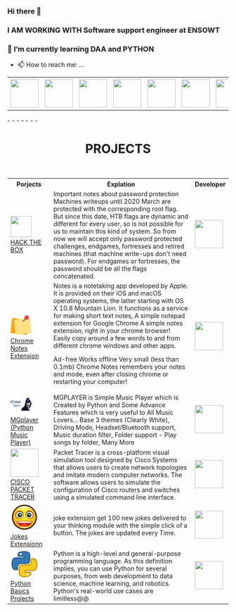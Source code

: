 ### Hi there 👋
### I AM WORKING WITH Software support engineer at ENSOWT
### 🌱 I’m currently learning DAA and PYTHON
- 📫 How to reach me: ...

<table style="width:100%">
  <tr>
    <th><a href="https://facebook.com/EnsowtNoida/" target="_blank"><img src="https://upload.wikimedia.org/wikipedia/commons/thumb/b/b8/2021_Facebook_icon.svg/150px-2021_Facebook_icon.svg.png" height="64px" width="64px"></a></th>
    <th> <a href="https://programminghubintern.blogspot.com/" target="_blank"><img src="https://cdn0.iconfinder.com/data/icons/social-networks-and-media-flat-icons/136/Social_Media_Socialmedia_network_share_socialnetwork_network-22-512.png" height="64px" width="64px"></a></th>
    <th><a href="https://www.instagram.com/engineer_Sanjay/" target="_blank"><img src="https://upload.wikimedia.org/wikipedia/commons/thumb/e/e7/Instagram_logo_2016.svg/800px-Instagram_logo_2016.svg.png" height="64px" width="64px"></a></th>
       <th><a href="https://in.linkedin.com/in/ersanjay19/" target="_blank"><img src="https://cdn-icons-png.flaticon.com/512/174/174857.png" height="64px" width="64px"></a></th>
    <th><a href="https://crazeofcyber.blogspot.com/" target="_blank"><img src="https://cdn0.iconfinder.com/data/icons/social-networks-and-media-flat-icons/136/Social_Media_Socialmedia_network_share_socialnetwork_network-22-512.png" height="64px" width="64px"></a></th>
    <th><a href="I’m looking to collaborate on 17th january/" target="_blank"><img src="https://cdn-icons-png.flaticon.com/512/864/864837.png" height="64px" width="64px"></a></th>
<th><a href="sanjay.yadav@ensowt.com" target="_blank"><img src="https://seeklogo.com/images/G/gmail-icon-logo-9ADB17D3F3-seeklogo.com.png" height="64px" width="64px"></a></th>
  </tr>
 </table>
-  
- 
-  
-  
-  
-  
-  


 


<!--
**sanjayengineer121/sanjayengineer121** is a ✨ _special_ ✨ repository because its `README.md` (this file) appears on your GitHub profile.

Here are some ideas to get you started:



- 🤔 I’m looking for help with ...

- 😄 Pronouns: ...
- ⚡ Fun fact: ...
-->
<br>
<h1 align="center">PROJECTS</h1><br>



<table style="width:100%">
  <tr>
    <th>Porjects</th>
    <th>Explation</th>
    <th>Developer</th>
  </tr>
  <tr>
    <td><a href="https://github.com/sanjayengineer121/HACKTHEBOX" target="_blank"><img src="https://static-cdn.jtvnw.net/jtv_user_pictures/e35a902c-7cef-49f1-800a-1e75acf39a96-profile_image-70x70.png" height="48px" width="48px">HACK THE BOX</a>
</td>
    <td>Important notes about password protection
Machines writeups until 2020 March are protected with the corresponding root flag. But since this date, HTB flags are dynamic and different for every user, so is not possible for us to maintain this kind of system. So from now we will accept only password protected challenges, endgames, fortresses and retired machines (that machine write-ups don't need password). For endgames or fortresses, the password should be all the flags concatenated.</td>
    <td><a href="https://in.linkedin.com/in/ersanjay19/" target="_blank"><img src="https://github.com/sanjayengineer121/basicvideoplayerUI/blob/main/ing-modified.png" height="64px" width="64px"></a>
  </tr>
  <tr>
    <td><a href="https://github.com/sanjayengineer121/Notes-Extension" target="_blank"><img src="https://github.com/sanjayengineer121/Notes-Extension/blob/main/logo.png" height="48px" width="48px">Chrome Notes Extension</a></td>
    <td>Notes is a notetaking app developed by Apple. It is provided on their iOS and macOS operating systems, the latter starting with OS X 10.8 Mountain Lion. It functions as a service for making short text notes,
A simple notepad extension for Google Chrome A simple notes extension, right in your chrome browser! Easily copy around a few words to and from different chrome windows and other apps.

Ad-free
Works offline
Very small (less than 0.1mb)
Chrome Notes remembers your notes and mode, even after closing chrome or restarting your computer!</td>
    <td><a href="https://in.linkedin.com/in/ersanjay19/" target="_blank"><img src="https://github.com/sanjayengineer121/basicvideoplayerUI/blob/main/ing-modified.png" height="64px" width="64px"></td>
  </tr>
  <tr>
    <td><a href="https://github.com/sanjayengineer121/MGPLAYER" target="_blank"><img src="https://github.com/sanjayengineer121/MGPLAYER/blob/main/Icon/icon.png" height="48px" width="48px">MGplayer (Python Music Player)</a></td>
    <td>
     MGPLAYER is Simple Music Player which is Created by Python and Some Advance Features which is very useful to All Music Lovers...
Base 3 themes (Clearly White),
Driving Mode,
Headset/Bluetooth support,
Music duration filter,
Folder support - Play songs by folder,
Many More</td>
    <td><a href="https://in.linkedin.com/in/ersanjay19/" target="_blank"><img src="https://github.com/sanjayengineer121/basicvideoplayerUI/blob/main/ing-modified.png" height="64px" width="64px"></td>
  </tr>
  <tr>
    <td><a href="https://github.com/sanjayengineer121/Cisco_pocket_tracer" target="_blank"> <img src="https://camo.githubusercontent.com/11ad891ee10b44131affb8ec98d53dba33b3ba4d9987574ee6e5b18063545231/68747470733a2f2f7374656d636c6f7564732e636f6d2f77702d636f6e74656e742f75706c6f6164732f323032302f30362f6e6574776f726b696e672d636973636f2d7061636b65742d7472616365722e706e67" height="64px" width="64px">CISCO PACKET TRACER</td>
      <td>Packet Tracer is a cross-platform visual simulation tool designed by Cisco Systems that allows users to create network topologies and imitate modern computer networks. The software allows users to simulate the configuration of Cisco routers and switches using a simulated command line interface.</td>
    <td><a href="https://in.linkedin.com/in/ersanjay19/" target="_blank"><img src="https://github.com/sanjayengineer121/basicvideoplayerUI/blob/main/ing-modified.png" height="64px" width="64px"></td>
  </tr>  
  <tr>
    <td><a href="https://github.com/sanjayengineer121/Jokes-Extensionn" target="_blank"> <img src="https://github.com/sanjayengineer121/Jokes-Extensionn/blob/main/logo.png" height="64px" width="64px">Jokes Extensionn</td>
      <td>joke extension get 100 new jokes delivered to your thinking module with the simple click of a button. The jokes are updated every Time.</td>
    <td><a href="https://in.linkedin.com/in/ersanjay19/" target="_blank"><img src="https://github.com/sanjayengineer121/basicvideoplayerUI/blob/main/ing-modified.png" height="64px" width="64px"></td>
  </tr>  
  <tr>
    <td><a href="https://github.com/sanjayengineer121/Python-Projects" target="_blank"> <img src="https://github.com/sanjayengineer121/Python-Projects/blob/master/4518857_python_icon.png" height="64px" width="64px">Python Basics Projects</td>
    <td>Python is a high-level and general-purpose programming language. As this definition implies, you can use Python for several purposes, from web development to data science, machine learning, and robotics. Python's real-world use cases are limitless@@</td>
    <td><a href="https://in.linkedin.com/in/ersanjay19/" target="_blank"><img src="https://github.com/sanjayengineer121/basicvideoplayerUI/blob/main/ing-modified.png" height="64px" width="64px"></td>
  </tr>  
</table>




